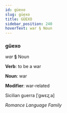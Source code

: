 ```yaml
---
id: güexo
slug: güexo
title: GÜEXO
sidebar_position: 240
hoverText: war § Noun
---
```


### güexo

*war* **§** Noun

**Verb**: to be a war

**Noun**: war

**Modifier**: war-related

Sicilian guerra [ˈɡwɛʐːa]

*Romance Language Family*